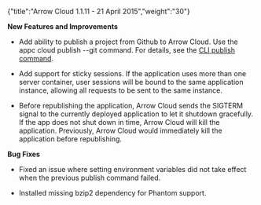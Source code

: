 {"title":"Arrow Cloud 1.1.11 - 21 April 2015","weight":"30"} 

**New Features and Improvements**

*   Add ability to publish a project from Github to Arrow Cloud. Use the appc cloud publish --git <options> command. For details, see the [CLI publish command](/docs/appc/Axway_API_Builder/AMPLIFY_Runtime_Services/AMPLIFY_Runtime_Services_Guide/AMPLIFY_Runtime_Services_Command-Line_Interface_Reference/).
    
*   Add support for sticky sessions. If the application uses more than one server container, user sessions will be bound to the same application instance, allowing all requests to be sent to the same instance.
    
*   Before republishing the application, Arrow Cloud sends the SIGTERM signal to the currently deployed application to let it shutdown gracefully. If the app does not shut down in time, Arrow Cloud will kill the application. Previously, Arrow Cloud would immediately kill the application before republishing.
    

**Bug Fixes**

*   Fixed an issue where setting environment variables did not take effect when the previous publish command failed.
    
*   Installed missing bzip2 dependency for Phantom support.
